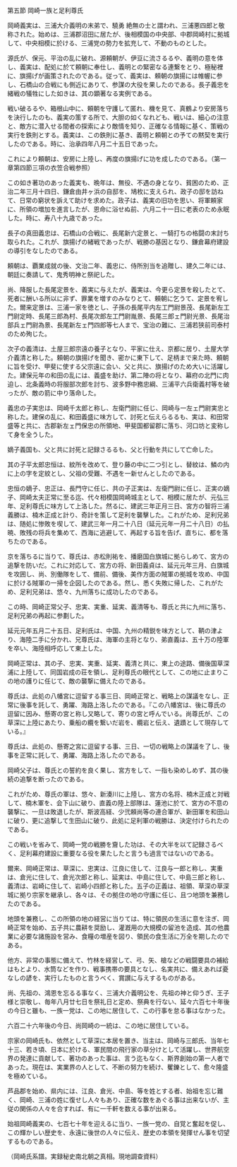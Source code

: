 第五節 岡崎一族と足利尊氏

岡崎義実は、三浦大介義明の末弟で、驍勇
絶無の士と謂われ、三浦悪四郎と敬称された。始めは、三浦郡沼田に居たが、後相模国の中央部、中郡岡崎村に拠城して、中央相模に於ける、三浦党の勢力を拡充して、不動のものとした。

源氏が、保元、平治の乱に破れ、源頼朝が、伊豆に流さるるや、義明の意を体し、義実は、配処に於て頼朝に奉仕し、義明との緊密なる連繋をとり、極秘裡に、旗揚げが画策されたのである。従って、義実は、頼朝の旗揚には帷幄に参し、石橋山の合戦にも側近にありて、参謀の大役を果したのである。長子義忠を緒戦の犠牲にした如きは、其の顕著なる実例である。

戦い破るるや、箱根山中に、頼朝を守護して匿れ、機を見て、真鶴より安房落ちを決行したのも、義実の策する所で、大胆の如くなれども、戦いは、細心の注意と、敵方に潜入せる間者の探索により敵情を知り、正確なる情報に基く、策戦の実行を鉄則とする。義実は、この鉄則に基き、義明と頼朝との予ての黙契を実行したのである。時に、治承四年八月二十五日であった。

これにより頼朝は、安房に上陸し、再度の旗揚げに功を成したのである。（第一章第四節三項の衣笠合戦参照）

この如き著功のあった義実も、晩年は、無役、不遇の身となり、貧困のため、正治二年三月十四日、鎌倉由井ヶ浜の自邸を、鳩枚に支えられ、政子の邸を訪ねて、日常の窮状を訴えて助けを求めた。政子は、義実の旧功を思い、将軍頼家に、所領の増加を進言したが、恩命に浴せぬ前、六月二十一日に老表のため永眠した。時に、寿八十九歳であった。

長子の真田義忠は、石橋山の合戦に、長尾新六定景と、一騎打ちの格闘の末討ち取られた。これが、旗揚げの緒戦であったが、戦勝の基因となり、鎌倉幕府建設の導引をなしたのである。

頼朝は、覇業成就の後、文治二年、義忠に、侍所別当を追贈し、建久二年には、朝廷に奏請して、鬼秀明神と祭祀した。

尚、降服した長尾定景を、義実に与えたが、義実は、今更ら定景を殺したとて、死者に酬いる所以に非ず、罪業を増すのみなりとて、頼朝に乞うて、定景を宥した。爾来定景は、三浦一家を徳とし、子孫の長尾平内左工門尉景茂、長尾新左工門尉定時、長尾三郎為村、長尾次郎左工門尉胤景、長尾三郎ェ門尉光景、長尾治部兵ェ門尉為景、長尾新左ェ門四郎等七人まで、宝治の難に、三浦若狭前司泰村のため殉じた。

次子の義清は、土屋三郎宗遠の養子となり、平家に仕え、京都に居り、土屋大学介義清と称した。頼朝の旗揚げを聞き、密かに東下して、足柄まで来た時、頼朝に旨を受け、甲斐に使する父宗遠に会い、父と共に、旗揚げのため大いに活躍した。建保元年の和田の乱には、義盛を助け、第二陣の将となり、幕府の北門に肉迫し、北条義時の将服部次郎を討ち、波多野中務忠綱、三浦平六兵衛義村等を破ったが、敵の箭に中り落命した。

義忠の子実忠は、岡崎千太郎と称し、左衛門尉に任じ、岡崎与一左ェ門尉実忠と称した。建保の乱に、和田義盛に味方して、討死と伝えらるるも、実は、和田常盛等と共に、古郡新左ェ門保忠の所領地、甲斐国都留郡に落ち、河口坊と変称して身を全うした。

嫡子義国も、父と共に討死と記録さるるも、父と行動を共にして亡命した。

其の子平太郎忠恒は、紋所を改めて、登り藤の中に二つ引とし、替紋は、鱗の内に上の字を定紋とし、父祖の受難、不遇を一新せんとしたのである。

忠恒の嫡子、忠正は、長門守に任じ、共の子正実は、左衛門尉に任じ、正実の嫡子、岡崎太夫正常に至る迄、代々相模国岡崎城主として、相模に居たが、元弘三年、足利尊氏に味方して上洛した。然るに、建武三年正月三日、宮方の智将三浦義勝は、楠木正成と計り、奇計を策して足利を襲擊した。これがため、足利兄弟は、随処に惨敗を喫して、建武三年一月二十八日（延元元年一月二十八日）の払暁、敗残の将兵を集めて、西海に逃避して、再起する旨を告げ、直ちに、都を落ちたのである。

京を落ちるに当りて、尊氏は、赤松則祐を、播磨国白旗城に拠らしめて、宮方の追撃を防いだ。これに対応して、宮方の将、新田義貞は、延元元年三月、白旗城を攻囲し、尚、別働隊をして、備前、備後、美作方面の賊軍の拠城を攻め、中国に於ける賊軍の一掃を企図したのである。然し、悉く失敗に帰した、これがため、足利兄弟は、悠々、九州落ちに成功したのである。

この時、岡崎正常父子、忠実、実重、延実、義清等も、尊氏と共に九州に落ち、足利兄弟の再起に参劃した。

延元元年五月二十五日、足利氏は、中国、九州の精鋭を味方として、鞆の津より、海陸二手に分かれ、兄尊氏は、海軍の主将となり、弟直義は、五十万の陸軍を卒い、海陸相呼応して東上した。

岡崎正常は、其の子、忠実、実重、延実、義清と共に、東上の途路、備後国草深浦に上陸して、同国岩成の荘を領し、足利尊氏の眼代として、この地に止まりこの地の護りに任じて、敵の襲撃に備えたのである。

尊氏は、此処の八幡宮に逗留する事三日、岡崎正常と、戦略上の謀議をなし、正常に後事を託して、勇躍、海路上洛したのである。『この八幡宮は、後に尊氏の逗留に因み、懸寄の宮と称し又略して、寄りの宮と呼んでいる。尚尊氏が、この草深に上陸にあたり、乗船の纜を繋いだ岩を、纜岩と伝え、遺蹟として現存している。』

尊氏は、此処の、懸寄之宮に逗留する事、三日、一切の戦略上の謀議を了し、後事を正常に託して、勇躍、海路上洛したのである。

岡崎父子は、尊氏との誓約を良く果し、宮方をして、一指も染めしめず、其の後続の追撃を断ったのである。

これがため、尊氏の軍は、悠々、新湊川に上陸し、宮方の名将、楠木正成と対戦して、楠木軍を、会下山に破り、直義の陸上部隊は、蓮池に於て、宮方の不意の襲撃に、一旦は敗退したが、斯波高経、少弐頼尚等の連合軍が、新田軍を和田山に破り、更に追撃して生田山に破り、此処に足利軍の戦勝は、決定付けられたのである。

この戦いを省みて、岡崎一党の戦勝を齎した功は、その大半を以て記録さるべく、足利幕府建設に重要なる役を果たしたと言うも過言ではないのである。

爾来、岡崎正常は、草深に、忠実は、江良に住して、江良与一郎と称し、実重は、倉光に住して、倉光次郎と称し、延実は、中島に住して、中島三郎と称し、義清は、岩崎に住して、岩崎小四郎と称した。五子の正義は、祖領、草深の草深城に拠り宗家を継承し、各々は、その拠住の地の守護に任じ、且つ地頭を兼務したのである。

地頭を兼務し、この所領の地の経営に当りては、特に領民の生活に意を注ぎ、岡崎正常を始め、五子共に農耕を奨励し、灌漑用の大規模の留池を造成、其の他農業に必要な諸施設を営み、食糧の増産を図り、領民の食生活に万全を期したのである。

他方、非常の事態に備えて、竹林を経営して、弓、矢、槍などの戦闘要具の補給はもとより、水筒などを作り、戦事携帯の要具となし、名実共に、備えあれば憂なしの諺を、実行したものと言うべく、賞讃に与えするものがある。

尚、先祖の、鴻恩を忘るる事なく、三浦大介義明公を、先祖の神と仰うぎ、王子様と崇敬し、毎年八月廿七日を祭礼日と定め、祭典を行ない、延々六百七十年後の今日と雖も、一族一党は、この地に居住して、この行事を怠る事はなかった。

六百二十六年後の今日、尚岡崎の一統は、この地に居住している。

宗家の岡崎氏も、依然として草深に本居を置き、当主は、岡崎与三郎氏、当年七十三、若き頃、日本に於ける、軍民間の飛行家の草分けとして活躍し、世界航空界の発達に貢献して、著功のあった事は、言う迄もなく、斯界創始の第一人者であった。現在は、実業界の人として、不断の努力を続け、矍鑠として、愈々隆盛を極めている。

芦品郡を始め、県内には、江良、倉光、中島、等を姓とする者、始祖を忘じ難く、岡崎、三浦の姓に復せし人々もあり、正確な数をあぐる事は出来ないが、主従の関係の人々を合すれば、有に一千軒を数える事が出来る。

始祖岡崎義実の、七百七十年を迎えるに当り、一族一党の、自覚と奮起を促し、この輝かしい歴史を、永遠に後世の人々に伝え、歴史の本領を発揮せん事を切望するものである。

（岡崎氏系譜。実録秘史南北朝之真相。現地調查資料）

